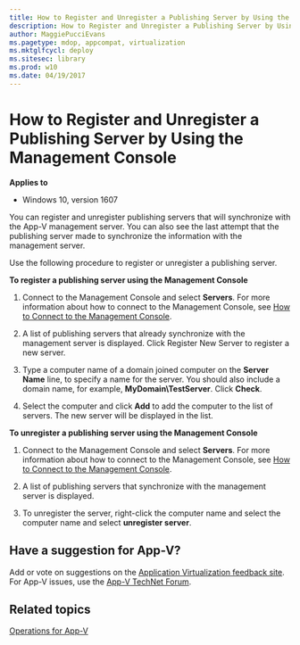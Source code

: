 ```yaml
---
title: How to Register and Unregister a Publishing Server by Using the Management Console (Windows 10)
description: How to Register and Unregister a Publishing Server by Using the Management Console
author: MaggiePucciEvans
ms.pagetype: mdop, appcompat, virtualization
ms.mktglfcycl: deploy
ms.sitesec: library
ms.prod: w10
ms.date: 04/19/2017
---
```



# How to Register and Unregister a Publishing Server by Using the Management Console

**Applies to**
-   Windows 10, version 1607

You can register and unregister publishing servers that will synchronize with the App-V management server. You can also see the last attempt that the publishing server made to synchronize the information with the management server.

Use the following procedure to register or unregister a publishing server.

**To register a publishing server using the Management Console**

1.  Connect to the Management Console and select **Servers**. For more information about how to connect to the Management Console, see [How to Connect to the Management Console](appv-connect-to-the-management-console.md).

2.  A list of publishing servers that already synchronize with the management server is displayed. Click Register New Server to register a new server.

3.  Type a computer name of a domain joined computer on the **Server Name** line, to specify a name for the server. You should also include a domain name, for example, **MyDomain\\TestServer**. Click **Check**.

4.  Select the computer and click **Add** to add the computer to the list of servers. The new server will be displayed in the list.

**To unregister a publishing server using the Management Console**

1.  Connect to the Management Console and select **Servers**. For more information about how to connect to the Management Console, see [How to Connect to the Management Console](appv-connect-to-the-management-console.md).

2.  A list of publishing servers that synchronize with the management server is displayed.

3.  To unregister the server, right-click the computer name and select the computer name and select **unregister server**.

## Have a suggestion for App-V?

Add or vote on suggestions on the [Application Virtualization feedback site](http://appv.uservoice.com/forums/280448-microsoft-application-virtualization).<br>For App-V issues, use the [App-V TechNet Forum](https://social.technet.microsoft.com/Forums/en-US/home?forum=mdopappv).

## Related topics

[Operations for App-V](appv-operations.md)
